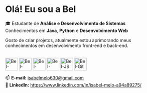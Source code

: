 # Olá! Eu sou a Bel  

🎓 Estudante de **Análise e Desenvolvimento de Sistemas**  
 Conhecimentos em **Java**, **Python** e **Desenvolvimento Web**  

Gosto de criar projetos, atualmente estou aprimorando meus conhecimentos em desenvolvimento front-end e back-end.



<div style="display: inline_block"><br>
  <img align="center" alt="Bel-Java" height="40" width="40" src="https://cdn.jsdelivr.net/gh/devicons/devicon/icons/java/java-original.svg">
  <img align="center" alt="Bel-Python" height="40" width="40" src="https://cdn.jsdelivr.net/gh/devicons/devicon/icons/python/python-original.svg">
  <img align="center" alt="Bel-HTML" height="40" width="40" src="https://cdn.jsdelivr.net/gh/devicons/devicon/icons/html5/html5-original.svg">
  <img align="center" alt="Bel-CSS" height="40" width="40" src="https://cdn.jsdelivr.net/gh/devicons/devicon/icons/css3/css3-original.svg">
  <img align="center" alt="Bel-JS" height="40" width="40" src="https://cdn.jsdelivr.net/gh/devicons/devicon/icons/javascript/javascript-original.svg">
  <img align="center" alt="Bel-Git" height="40" width="40" src="https://cdn.jsdelivr.net/gh/devicons/devicon/icons/git/git-original.svg">

 
</div>







📫 **E-mail:** isabelmelo630@gmail.com  
💼 **LinkedIn:** https://www.linkedin.com/in/isabel-melo-a94a89275/
 
